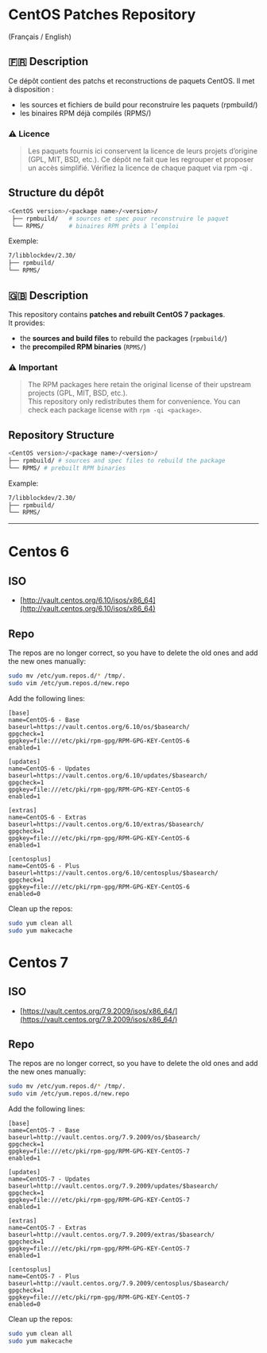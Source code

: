 # CentOS Patches Repository

(Français / English)

## 🇫🇷 Description

Ce dépôt contient des patchs et reconstructions de paquets CentOS.
Il met à disposition :
- les sources et fichiers de build pour reconstruire les paquets (rpmbuild/)
- les binaires RPM déjà compilés (RPMS/)

### ⚠️ Licence
> Les paquets fournis ici conservent la licence de leurs projets d’origine (GPL, MIT, BSD, etc.).
> Ce dépôt ne fait que les regrouper et proposer un accès simplifié. Vérifiez la licence de chaque paquet via rpm -qi <package>.

## Structure du dépôt
```sh
<CentOS version>/<package name>/<version>/
 ├── rpmbuild/   # sources et spec pour reconstruire le paquet
 └── RPMS/       # binaires RPM prêts à l’emploi
```

Exemple:
```sh
7/libblockdev/2.30/
├── rpmbuild/
└── RPMS/
```

## 🇬🇧 Description  

This repository contains **patches and rebuilt CentOS 7 packages**.  
It provides:  
- the **sources and build files** to rebuild the packages (`rpmbuild/`)  
- the **precompiled RPM binaries** (`RPMS/`)  

### ⚠️ Important 
> The RPM packages here retain the original license of their upstream projects (GPL, MIT, BSD, etc.).  
> This repository only redistributes them for convenience. You can check each package license with `rpm -qi <package>`.  

## Repository Structure  

```sh
<CentOS version>/<package name>/<version>/
├── rpmbuild/ # sources and spec files to rebuild the package
└── RPMS/ # prebuilt RPM binaries
```

Example:
```sh
7/libblockdev/2.30/
├── rpmbuild/
└── RPMS/
```

---

# Centos 6

## ISO

- [http://vault.centos.org/6.10/isos/x86_64](http://vault.centos.org/6.10/isos/x86_64)

## Repo

The repos are no longer correct, so you have to delete the old ones and add the new ones manually:
```sh
sudo mv /etc/yum.repos.d/* /tmp/.
sudo vim /etc/yum.repos.d/new.repo
```

Add the following lines:
```
[base]
name=CentOS-6 - Base
baseurl=https://vault.centos.org/6.10/os/$basearch/
gpgcheck=1
gpgkey=file:///etc/pki/rpm-gpg/RPM-GPG-KEY-CentOS-6
enabled=1

[updates]
name=CentOS-6 - Updates
baseurl=https://vault.centos.org/6.10/updates/$basearch/
gpgcheck=1
gpgkey=file:///etc/pki/rpm-gpg/RPM-GPG-KEY-CentOS-6
enabled=1

[extras]
name=CentOS-6 - Extras
baseurl=https://vault.centos.org/6.10/extras/$basearch/
gpgcheck=1
gpgkey=file:///etc/pki/rpm-gpg/RPM-GPG-KEY-CentOS-6
enabled=1

[centosplus]
name=CentOS-6 - Plus
baseurl=https://vault.centos.org/6.10/centosplus/$basearch/
gpgcheck=1
gpgkey=file:///etc/pki/rpm-gpg/RPM-GPG-KEY-CentOS-6
enabled=0
```

Clean up the repos:
```sh
sudo yum clean all
sudo yum makecache
```

# Centos 7


## ISO

- [https://vault.centos.org/7.9.2009/isos/x86_64/](https://vault.centos.org/7.9.2009/isos/x86_64/)

## Repo

The repos are no longer correct, so you have to delete the old ones and add the new ones manually:
```sh
sudo mv /etc/yum.repos.d/* /tmp/.
sudo vim /etc/yum.repos.d/new.repo
```

Add the following lines:
```
[base]
name=CentOS-7 - Base
baseurl=http://vault.centos.org/7.9.2009/os/$basearch/
gpgcheck=1
gpgkey=file:///etc/pki/rpm-gpg/RPM-GPG-KEY-CentOS-7
enabled=1

[updates]
name=CentOS-7 - Updates
baseurl=http://vault.centos.org/7.9.2009/updates/$basearch/
gpgcheck=1
gpgkey=file:///etc/pki/rpm-gpg/RPM-GPG-KEY-CentOS-7
enabled=1

[extras]
name=CentOS-7 - Extras
baseurl=http://vault.centos.org/7.9.2009/extras/$basearch/
gpgcheck=1
gpgkey=file:///etc/pki/rpm-gpg/RPM-GPG-KEY-CentOS-7
enabled=1

[centosplus]
name=CentOS-7 - Plus
baseurl=http://vault.centos.org/7.9.2009/centosplus/$basearch/
gpgcheck=1
gpgkey=file:///etc/pki/rpm-gpg/RPM-GPG-KEY-CentOS-7
enabled=0
```

Clean up the repos:
```sh
sudo yum clean all
sudo yum makecache
```
